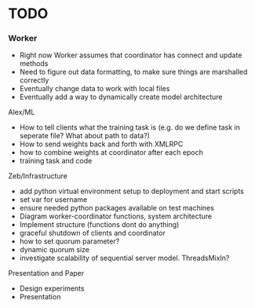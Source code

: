 # TODO

### Worker
- Right now Worker assumes that coordinator has connect and update methods
- Need to figure out data formatting, to make sure things are marshalled correctly
- Eventually change data to work with local files
- Eventually add a way to dynamically create model architecture

Alex/ML 
- How to tell clients what the training task is (e.g. do we define task in seperate file? What about path to data?)
- How to send weights back and forth with XMLRPC 
- how to combine weights at coordinator after each epoch
- training task and code 

Zeb/Infrastructure 
- add python virtual environment setup to deployment and start scripts 
- set var for username
- ensure needed python packages available on test machines
- Diagram worker-coordinator functions, system architecture 
- Implement structure (functions dont do anything)
- graceful shutdown of clients and coordinator 
- how to set quorum parameter? 
- dynamic quorum size
- investigate scalability of sequential server model. ThreadsMixIn? 

Presentation and Paper
- Design experiments 
- Presentation 